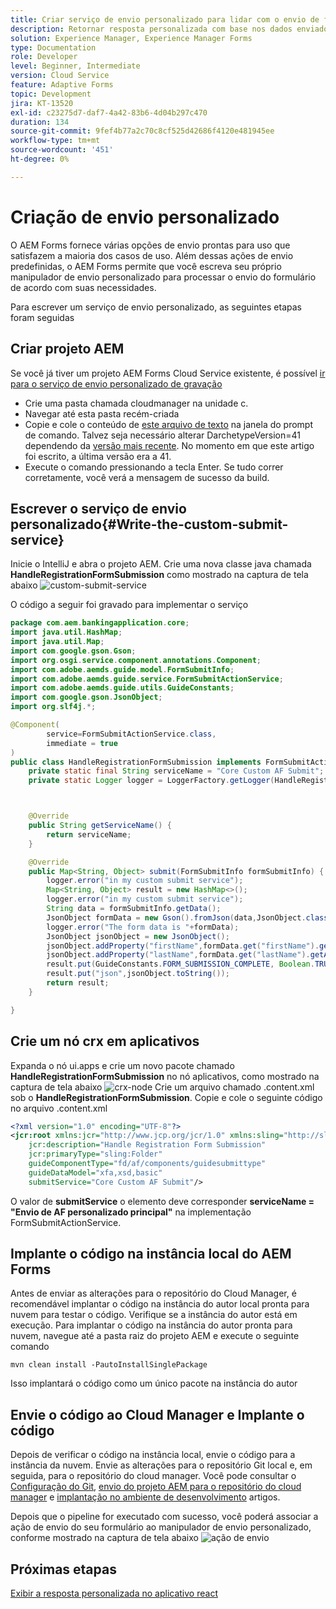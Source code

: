 ```yaml
---
title: Criar serviço de envio personalizado para lidar com o envio de formulário adaptável headless
description: Retornar resposta personalizada com base nos dados enviados
solution: Experience Manager, Experience Manager Forms
type: Documentation
role: Developer
level: Beginner, Intermediate
version: Cloud Service
feature: Adaptive Forms
topic: Development
jira: KT-13520
exl-id: c23275d7-daf7-4a42-83b6-4d04b297c470
duration: 134
source-git-commit: 9fef4b77a2c70c8cf525d42686f4120e481945ee
workflow-type: tm+mt
source-wordcount: '451'
ht-degree: 0%

---
```


# Criação de envio personalizado

O AEM Forms fornece várias opções de envio prontas para uso que satisfazem a maioria dos casos de uso. Além dessas ações de envio predefinidas, o AEM Forms permite que você escreva seu próprio manipulador de envio personalizado para processar o envio do formulário de acordo com suas necessidades.

Para escrever um serviço de envio personalizado, as seguintes etapas foram seguidas

## Criar projeto AEM

Se você já tiver um projeto AEM Forms Cloud Service existente, é possível [ir para o serviço de envio personalizado de gravação](#Write-the-custom-submit-service)

* Crie uma pasta chamada cloudmanager na unidade c.
* Navegar até esta pasta recém-criada
* Copie e cole o conteúdo de [este arquivo de texto](./assets/creating-maven-project.txt) na janela do prompt de comando. Talvez seja necessário alterar DarchetypeVersion=41 dependendo da [versão mais recente](https://github.com/adobe/aem-project-archetype/releases). No momento em que este artigo foi escrito, a última versão era a 41.
* Execute o comando pressionando a tecla Enter. Se tudo correr corretamente, você verá a mensagem de sucesso da build.

## Escrever o serviço de envio personalizado{#Write-the-custom-submit-service}

Inicie o IntelliJ e abra o projeto AEM. Crie uma nova classe java chamada **HandleRegistrationFormSubmission** como mostrado na captura de tela abaixo
![custom-submit-service](./assets/custom-submit-service.png)

O código a seguir foi gravado para implementar o serviço

```java
package com.aem.bankingapplication.core;
import java.util.HashMap;
import java.util.Map;
import com.google.gson.Gson;
import org.osgi.service.component.annotations.Component;
import com.adobe.aemds.guide.model.FormSubmitInfo;
import com.adobe.aemds.guide.service.FormSubmitActionService;
import com.adobe.aemds.guide.utils.GuideConstants;
import com.google.gson.JsonObject;
import org.slf4j.*;

@Component(
        service=FormSubmitActionService.class,
        immediate = true
)
public class HandleRegistrationFormSubmission implements FormSubmitActionService {
    private static final String serviceName = "Core Custom AF Submit";
    private static Logger logger = LoggerFactory.getLogger(HandleRegistrationFormSubmission.class);



    @Override
    public String getServiceName() {
        return serviceName;
    }

    @Override
    public Map<String, Object> submit(FormSubmitInfo formSubmitInfo) {
        logger.error("in my custom submit service");
        Map<String, Object> result = new HashMap<>();
        logger.error("in my custom submit service");
        String data = formSubmitInfo.getData();
        JsonObject formData = new Gson().fromJson(data,JsonObject.class);
        logger.error("The form data is "+formData);
        JsonObject jsonObject = new JsonObject();
        jsonObject.addProperty("firstName",formData.get("firstName").getAsString());
        jsonObject.addProperty("lastName",formData.get("lastName").getAsString());
        result.put(GuideConstants.FORM_SUBMISSION_COMPLETE, Boolean.TRUE);
        result.put("json",jsonObject.toString());
        return result;
    }

}
```

## Crie um nó crx em aplicativos

Expanda o nó ui.apps e crie um novo pacote chamado **HandleRegistrationFormSubmission** no nó aplicativos, como mostrado na captura de tela abaixo
![crx-node](./assets/crx-node.png)
Crie um arquivo chamado .content.xml sob o **HandleRegistrationFormSubmission**. Copie e cole o seguinte código no arquivo .content.xml

```xml
<?xml version="1.0" encoding="UTF-8"?>
<jcr:root xmlns:jcr="http://www.jcp.org/jcr/1.0" xmlns:sling="http://sling.apache.org/jcr/sling/1.0"
    jcr:description="Handle Registration Form Submission"
    jcr:primaryType="sling:Folder"
    guideComponentType="fd/af/components/guidesubmittype"
    guideDataModel="xfa,xsd,basic"
    submitService="Core Custom AF Submit"/>
```

O valor de **submitService** o elemento deve corresponder  **serviceName = &quot;Envio de AF personalizado principal&quot;** na implementação FormSubmitActionService.

## Implante o código na instância local do AEM Forms

Antes de enviar as alterações para o repositório do Cloud Manager, é recomendável implantar o código na instância do autor local pronta para nuvem para testar o código. Verifique se a instância do autor está em execução.
Para implantar o código na instância do autor pronta para nuvem, navegue até a pasta raiz do projeto AEM e execute o seguinte comando

```
mvn clean install -PautoInstallSinglePackage
```

Isso implantará o código como um único pacote na instância do autor

## Envie o código ao Cloud Manager e Implante o código

Depois de verificar o código na instância local, envie o código para a instância da nuvem.
Envie as alterações para o repositório Git local e, em seguida, para o repositório do cloud manager. Você pode consultar o  [Configuração do Git](https://experienceleague.adobe.com/docs/experience-manager-learn/cloud-service/forms/developing-for-cloud-service/setup-git.html), [envio do projeto AEM para o repositório do cloud manager](https://experienceleague.adobe.com/docs/experience-manager-learn/cloud-service/forms/developing-for-cloud-service/push-project-to-cloud-manager-git.html) e [implantação no ambiente de desenvolvimento](https://experienceleague.adobe.com/docs/experience-manager-learn/cloud-service/forms/developing-for-cloud-service/deploy-to-dev-environment.html) artigos.

Depois que o pipeline for executado com sucesso, você poderá associar a ação de envio do seu formulário ao manipulador de envio personalizado, conforme mostrado na captura de tela abaixo
![ação de envio](./assets/configure-submit-action.png)

## Próximas etapas

[Exibir a resposta personalizada no aplicativo react](./handle-response-react-app.md)
